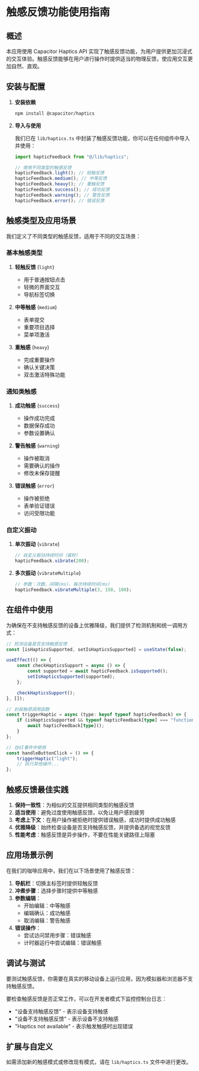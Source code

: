 # 触感反馈功能使用指南

## 概述

本应用使用 Capacitor Haptics API 实现了触感反馈功能，为用户提供更加沉浸式的交互体验。触感反馈能够在用户进行操作时提供适当的物理反馈，使应用交互更加自然、直观。

## 安装与配置

1. **安装依赖**

    ```bash
    npm install @capacitor/haptics
    ```

2. **导入与使用**

    我们已在 `lib/haptics.ts` 中封装了触感反馈功能，你可以在任何组件中导入并使用：

    ```typescript
    import hapticFeedback from "@/lib/haptics";

    // 使用不同类型的触感反馈
    hapticFeedback.light(); // 轻触反馈
    hapticFeedback.medium(); // 中等反馈
    hapticFeedback.heavy(); // 重触反馈
    hapticFeedback.success(); // 成功反馈
    hapticFeedback.warning(); // 警告反馈
    hapticFeedback.error(); // 错误反馈
    ```

## 触感类型及应用场景

我们定义了不同类型的触感反馈，适用于不同的交互场景：

### 基本触感类型

1. **轻触反馈** (`light`)

    - 用于普通按钮点击
    - 轻微的界面交互
    - 导航标签切换

2. **中等触感** (`medium`)

    - 表单提交
    - 重要项目选择
    - 菜单项激活

3. **重触感** (`heavy`)
    - 完成重要操作
    - 确认关键决策
    - 双击激活特殊功能

### 通知类触感

1. **成功触感** (`success`)

    - 操作成功完成
    - 数据保存成功
    - 参数设置确认

2. **警告触感** (`warning`)

    - 操作被取消
    - 需要确认的操作
    - 修改未保存提醒

3. **错误触感** (`error`)
    - 操作被拒绝
    - 表单验证错误
    - 访问受限功能

### 自定义振动

1. **单次振动** (`vibrate`)

    ```typescript
    // 自定义振动持续时间（毫秒）
    hapticFeedback.vibrate(200);
    ```

2. **多次振动** (`vibrateMultiple`)
    ```typescript
    // 参数：次数、间隔(ms)、每次持续时间(ms)
    hapticFeedback.vibrateMultiple(3, 150, 100);
    ```

## 在组件中使用

为确保在不支持触感反馈的设备上优雅降级，我们提供了检测机制和统一调用方式：

```typescript
// 检测设备是否支持触感反馈
const [isHapticsSupported, setIsHapticsSupported] = useState(false);

useEffect(() => {
	const checkHapticsSupport = async () => {
		const supported = await hapticFeedback.isSupported();
		setIsHapticsSupported(supported);
	};

	checkHapticsSupport();
}, []);

// 封装触感调用函数
const triggerHaptic = async (type: keyof typeof hapticFeedback) => {
	if (isHapticsSupported && typeof hapticFeedback[type] === "function") {
		await hapticFeedback[type]();
	}
};

// 在UI事件中使用
const handleButtonClick = () => {
	triggerHaptic("light");
	// 执行其他操作...
};
```

## 触感反馈最佳实践

1. **保持一致性**：为相似的交互提供相同类型的触感反馈
2. **适当使用**：避免过度使用触感反馈，以免让用户感到疲劳
3. **考虑上下文**：在用户操作被拒绝时提供错误触感，成功时提供成功触感
4. **优雅降级**：始终检查设备是否支持触感反馈，并提供备选的视觉反馈
5. **性能考虑**：触感反馈是异步操作，不要在性能关键路径上阻塞

## 应用场景示例

在我们的咖啡应用中，我们在以下场景使用了触感反馈：

1. **导航栏**：切换主标签时提供轻触反馈
2. **冲煮步骤**：选择步骤时提供中等触感
3. **参数编辑**：
    - 开始编辑：中等触感
    - 编辑确认：成功触感
    - 取消编辑：警告触感
4. **错误操作**：
    - 尝试访问禁用步骤：错误触感
    - 计时器运行中尝试编辑：错误触感

## 调试与测试

要测试触感反馈，你需要在真实的移动设备上运行应用，因为模拟器和浏览器不支持触感反馈。

要检查触感反馈是否正常工作，可以在开发者模式下监控控制台日志：

-   "设备支持触感反馈" - 表示设备支持触感
-   "设备不支持触感反馈" - 表示设备不支持触感
-   "Haptics not available" - 表示触发触感时出现错误

## 扩展与自定义

如需添加新的触感模式或修改现有模式，请在 `lib/haptics.ts` 文件中进行更改。
